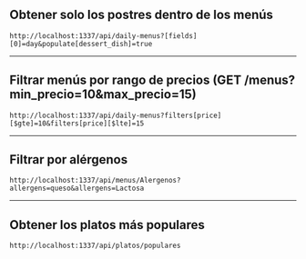 

## Obtener solo los postres dentro de los menús

```
http://localhost:1337/api/daily-menus?[fields][0]=day&populate[dessert_dish]=true
```

---

## Filtrar menús por rango de precios (GET /menus?min_precio=10&max_precio=15)

```
http://localhost:1337/api/daily-menus?filters[price][$gte]=10&filters[price][$lte]=15
```

---

## Filtrar por alérgenos 

```
http://localhost:1337/api/menus/Alergenos?allergens=queso&allergens=Lactosa
```

---

## Obtener los platos más populares

```
http://localhost:1337/api/platos/populares
```